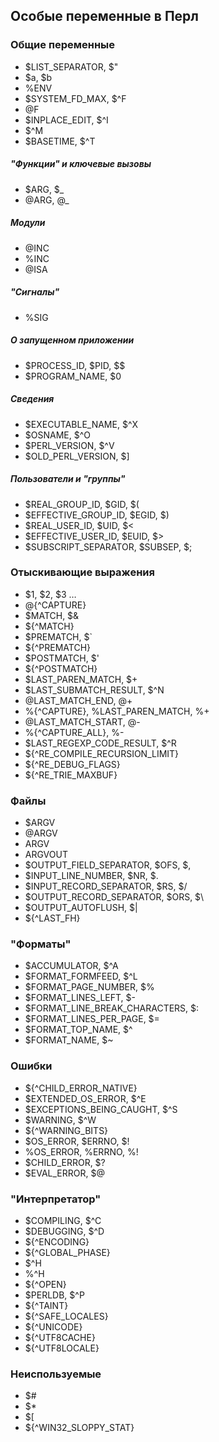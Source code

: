 ## Особые переменные в Перл

### Общие переменные

* $LIST_SEPARATOR, $"
* $a, $b
* %ENV
* $SYSTEM_FD_MAX, $^F
* @F
* $INPLACE_EDIT, $^I
* $^M
* $BASETIME, $^T

##### "Функции" и ключевые вызовы

* $ARG, $_
* @ARG, @_

##### Модули

* @INC
* %INC
* @ISA

##### "Сигналы"

* %SIG

##### О запущенном приложении

* $PROCESS_ID, $PID, $$
* $PROGRAM_NAME, $0

##### Сведения

* $EXECUTABLE_NAME, $^X
* $OSNAME, $^O
* $PERL_VERSION, $^V
* $OLD_PERL_VERSION, $]

##### Пользователи и "группы"

* $REAL_GROUP_ID, $GID, $(
* $EFFECTIVE_GROUP_ID, $EGID, $)
* $REAL_USER_ID, $UID, $<
* $EFFECTIVE_USER_ID, $EUID, $>
* $SUBSCRIPT_SEPARATOR, $SUBSEP, $;


### Отыскивающие выражения

* $1, $2, $3 …
* @{^CAPTURE}
* $MATCH, $&
* ${^MATCH}
* $PREMATCH, $`
* ${^PREMATCH}
* $POSTMATCH, $'
* ${^POSTMATCH}
* $LAST_PAREN_MATCH, $+
* $LAST_SUBMATCH_RESULT, $^N
* @LAST_MATCH_END, @+
* %{^CAPTURE}, %LAST_PAREN_MATCH, %+
* @LAST_MATCH_START, @-
* %{^CAPTURE_ALL}, %-
* $LAST_REGEXP_CODE_RESULT, $^R
* ${^RE_COMPILE_RECURSION_LIMIT}
* ${^RE_DEBUG_FLAGS}
* ${^RE_TRIE_MAXBUF}

### Файлы

* $ARGV
* @ARGV
* ARGV
* ARGVOUT
* $OUTPUT_FIELD_SEPARATOR, $OFS, $,
* $INPUT_LINE_NUMBER, $NR, $.
* $INPUT_RECORD_SEPARATOR, $RS, $/
* $OUTPUT_RECORD_SEPARATOR, $ORS, $\
* $OUTPUT_AUTOFLUSH, $\|
* ${^LAST_FH}

### "Форматы"

* $ACCUMULATOR, $^A
* $FORMAT_FORMFEED, $^L
* $FORMAT_PAGE_NUMBER, $%
* $FORMAT_LINES_LEFT, $-
* $FORMAT_LINE_BREAK_CHARACTERS, $:
* $FORMAT_LINES_PER_PAGE, $=
* $FORMAT_TOP_NAME, $^
* $FORMAT_NAME, $~

### Ошибки

* ${^CHILD_ERROR_NATIVE}
* $EXTENDED_OS_ERROR, $^E
* $EXCEPTIONS_BEING_CAUGHT, $^S
* $WARNING, $^W
* ${^WARNING_BITS}
* $OS_ERROR, $ERRNO, $!
* %OS_ERROR, %ERRNO, %!
* $CHILD_ERROR, $?
* $EVAL_ERROR, $@

### "Интерпретатор"

* $COMPILING, $^C
* $DEBUGGING, $^D
* ${^ENCODING}
* ${^GLOBAL_PHASE}
* $^H
* %^H
* ${^OPEN}
* $PERLDB, $^P
* ${^TAINT}
* ${^SAFE_LOCALES}
* ${^UNICODE}
* ${^UTF8CACHE}
* ${^UTF8LOCALE}

### Неиспользуемые

* $#
* $*
* $[
* ${^WIN32_SLOPPY_STAT}
